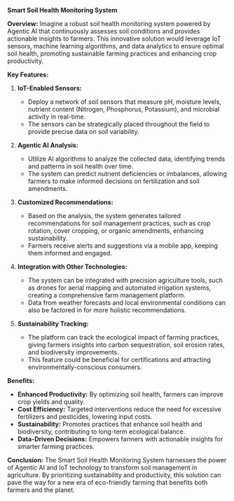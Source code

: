 **Smart Soil Health Monitoring System**

**Overview:**
Imagine a robust soil health monitoring system powered by Agentic AI that continuously assesses soil conditions and provides actionable insights to farmers. This innovative solution would leverage IoT sensors, machine learning algorithms, and data analytics to ensure optimal soil health, promoting sustainable farming practices and enhancing crop productivity.

**Key Features:**

1. **IoT-Enabled Sensors:**
   - Deploy a network of soil sensors that measure pH, moisture levels, nutrient content (Nitrogen, Phosphorus, Potassium), and microbial activity in real-time.
   - The sensors can be strategically placed throughout the field to provide precise data on soil variability.

2. **Agentic AI Analysis:**
   - Utilize AI algorithms to analyze the collected data, identifying trends and patterns in soil health over time.
   - The system can predict nutrient deficiencies or imbalances, allowing farmers to make informed decisions on fertilization and soil amendments.

3. **Customized Recommendations:**
   - Based on the analysis, the system generates tailored recommendations for soil management practices, such as crop rotation, cover cropping, or organic amendments, enhancing sustainability.
   - Farmers receive alerts and suggestions via a mobile app, keeping them informed and engaged.

4. **Integration with Other Technologies:**
   - The system can be integrated with precision agriculture tools, such as drones for aerial mapping and automated irrigation systems, creating a comprehensive farm management platform.
   - Data from weather forecasts and local environmental conditions can also be factored in for more holistic recommendations.

5. **Sustainability Tracking:**
   - The platform can track the ecological impact of farming practices, giving farmers insights into carbon sequestration, soil erosion rates, and biodiversity improvements.
   - This feature could be beneficial for certifications and attracting environmentally-conscious consumers.

**Benefits:**
- **Enhanced Productivity:** By optimizing soil health, farmers can improve crop yields and quality.
- **Cost Efficiency:** Targeted interventions reduce the need for excessive fertilizers and pesticides, lowering input costs.
- **Sustainability:** Promotes practices that enhance soil health and biodiversity, contributing to long-term ecological balance.
- **Data-Driven Decisions:** Empowers farmers with actionable insights for smarter farming practices.

**Conclusion:**
The Smart Soil Health Monitoring System harnesses the power of Agentic AI and IoT technology to transform soil management in agriculture. By prioritizing sustainability and productivity, this solution can pave the way for a new era of eco-friendly farming that benefits both farmers and the planet.